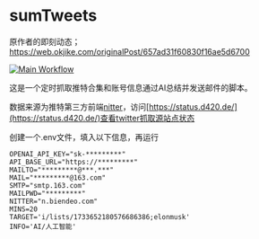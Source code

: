 # sumTweets
原作者的即刻动态；https://web.okjike.com/originalPost/657ad31f60830f16ae5d6700

[![Main Workflow](https://github.com/aigcnow/sumTweets/actions/workflows/main.yml/badge.svg)](https://github.com/aigcnow/sumTweets/actions/workflows/main.yml)

这是一个定时抓取推特合集和账号信息通过AI总结并发送邮件的脚本。

数据来源为推特第三方前端[nitter](https://github.com/zedeus/nitter)，访问[https://status.d420.de/](https://status.d420.de/)查看twitter抓取源站点状态

创建一个.env文件，填入以下信息，再运行
```
OPENAI_API_KEY="sk-*********"
API_BASE_URL="https://*********"
MAILTO="*********@***.***"
MAIL="*********@163.com"
SMTP="smtp.163.com"
MAILPWD="*********"
NITTER="n.biendeo.com"
MINS=20
TARGET='i/lists/1733652180576686386;elonmusk'
INFO='AI/人工智能'
```
